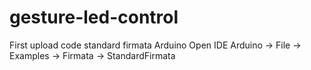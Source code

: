 # gesture-led-control

First upload code standard firmata Arduino 
Open IDE Arduino -> File -> Examples -> Firmata -> StandardFirmata
